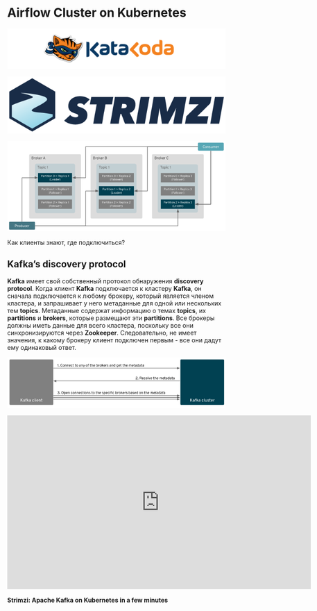 # Airflow Cluster on Kubernetes #

![Katacoda Logo](./assets/logo-text-with-head.png)

![strimzi_logo Logo](./assets/strimzi_logo.png)

![1-Connecting-to-leaders](./assets/1-Connecting-to-leaders.png)

Как клиенты знают, где подключиться?

## Kafka’s discovery protocol

**Kafka** имеет свой собственный протокол обнаружения **discovery protocol**. Когда клиент **Kafka** подключается к кластеру **Kafka**, он сначала подключается к любому брокеру, который является членом кластера, и запрашивает у него метаданные для одной или нескольких тем **topics**. Метаданные содержат информацию о темах **topics**, их **partitions** и **brokers**, которые размещают эти **partitions**. Все брокеры должны иметь данные для всего кластера, поскольку все они синхронизируются через **Zookeeper**. Следовательно, не имеет значения, к какому брокеру клиент подключен первым - все они дадут ему одинаковый ответ.

![1-Connection-flow](./assets/1-Connection-flow.png)

<iframe style="width: 700px;height: 400px;" src="https://www.youtube-nocookie.com/embed/1qO2qGuJNQI" frameborder="0" allow="accelerometer; autoplay; encrypted-media; gyroscope; picture-in-picture" allowfullscreen></iframe>

**Strimzi: Apache Kafka on Kubernetes in a few minutes**

